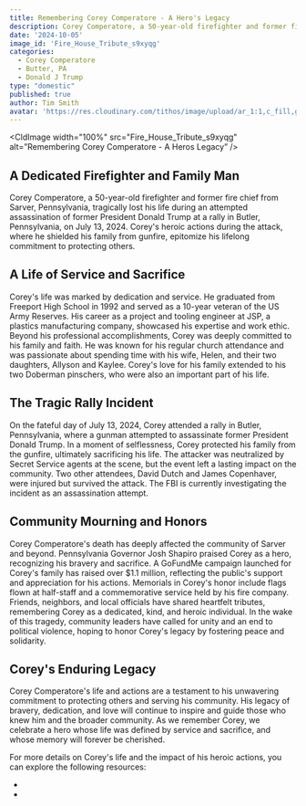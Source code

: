 ```yaml
---
title: Remembering Corey Comperatore - A Hero's Legacy
description: Corey Comperatore, a 50-year-old firefighter and former fire chief from Sarver, Pennsylvania, tragically lost his life during an attempted assassination of former President Donald Trump at a rally in Butler, Pennsylvania, on July 13, 2024. Corey's heroic actions during the attack, where he shielded his family from gunfire, epitomize his lifelong commitment to protecting others.
date: '2024-10-05'
image_id: 'Fire_House_Tribute_s9xyqg'
categories:
  - Corey Comperatore
  - Butter, PA
  - Donald J Trump
type: "domestic"
published: true
author: Tim Smith
avatar: 'https://res.cloudinary.com/tithos/image/upload/ar_1:1,c_fill,g_auto,q_auto:eco,r_max,w_100/v1703907649/me_f8wxaa.avif'
---
```


<script>
  import { ExternalLink } from '../lib';
  import { CldImage } from 'svelte-cloudinary';
</script>

<CldImage
  width="100%"
  src="Fire_House_Tribute_s9xyqg"
  alt=”Remembering Corey Comperatore - A Heros Legacy”
/>

## A Dedicated Firefighter and Family Man

Corey Comperatore, a 50-year-old firefighter and former fire chief from Sarver, Pennsylvania, tragically lost his life during an attempted assassination of former President Donald Trump at a rally in Butler, Pennsylvania, on July 13, 2024. Corey's heroic actions during the attack, where he shielded his family from gunfire, epitomize his lifelong commitment to protecting others.

## A Life of Service and Sacrifice

Corey's life was marked by dedication and service. He graduated from Freeport High School in 1992 and served as a 10-year veteran of the US Army Reserves. His career as a project and tooling engineer at JSP, a plastics manufacturing company, showcased his expertise and work ethic. Beyond his professional accomplishments, Corey was deeply committed to his family and faith. He was known for his regular church attendance and was passionate about spending time with his wife, Helen, and their two daughters, Allyson and Kaylee. Corey's love for his family extended to his two Doberman pinschers, who were also an important part of his life.

## The Tragic Rally Incident

On the fateful day of July 13, 2024, Corey attended a rally in Butler, Pennsylvania, where a gunman attempted to assassinate former President Donald Trump. In a moment of selflessness, Corey protected his family from the gunfire, ultimately sacrificing his life. The attacker was neutralized by Secret Service agents at the scene, but the event left a lasting impact on the community. Two other attendees, David Dutch and James Copenhaver, were injured but survived the attack. The FBI is currently investigating the incident as an assassination attempt.

## Community Mourning and Honors

Corey Comperatore's death has deeply affected the community of Sarver and beyond. Pennsylvania Governor Josh Shapiro praised Corey as a hero, recognizing his bravery and sacrifice. A GoFundMe campaign launched for Corey's family has raised over $1.1 million, reflecting the public's support and appreciation for his actions. Memorials in Corey's honor include flags flown at half-staff and a commemorative service held by his fire company. Friends, neighbors, and local officials have shared heartfelt tributes, remembering Corey as a dedicated, kind, and heroic individual. In the wake of this tragedy, community leaders have called for unity and an end to political violence, hoping to honor Corey's legacy by fostering peace and solidarity.

## Corey's Enduring Legacy

Corey Comperatore's life and actions are a testament to his unwavering commitment to protecting others and serving his community. His legacy of bravery, dedication, and love will continue to inspire and guide those who knew him and the broader community. As we remember Corey, we celebrate a hero whose life was defined by service and sacrifice, and whose memory will forever be cherished.

For more details on Corey's life and the impact of his heroic actions, you can explore the following resources:

- <ExternalLink href="https://www.cbsnews.com/pittsburgh/news/trump-to-honor-family-corey-comperatore-butler-rally/" text="Sister of Corey Comperatore speaks out ahead of Trump's rally" />
- <ExternalLink href="https://www.youtube.com/watch?v=PFU6VZQi_8M" text="Family of Corey Comperatore, Elon Musk among guests at memorial" />
